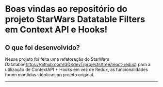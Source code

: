 # Boas vindas ao repositório do projeto StarWars Datatable Filters em Context API e Hooks!

## O que foi desenvolvido?

Nesse projeto foi feita uma refatoração do StarWars Datatable(https://github.com/GDKdevT/projects/tree/react-redux) para a utilização de ContextAPI + Hooks em vez de Redux, as funcionalidades foram mantidas idênticas ao projeto original.

---



